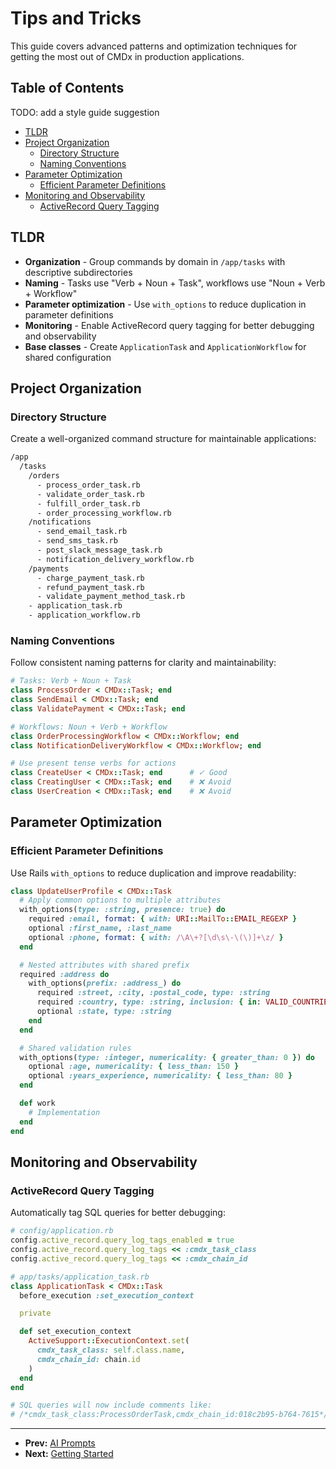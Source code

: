 # Tips and Tricks

This guide covers advanced patterns and optimization techniques for getting the most out of CMDx in production applications.

## Table of Contents

TODO: add a style guide suggestion

- [TLDR](#tldr)
- [Project Organization](#project-organization)
  - [Directory Structure](#directory-structure)
  - [Naming Conventions](#naming-conventions)
- [Parameter Optimization](#parameter-optimization)
  - [Efficient Parameter Definitions](#efficient-parameter-definitions)
- [Monitoring and Observability](#monitoring-and-observability)
  - [ActiveRecord Query Tagging](#activerecord-query-tagging)

## TLDR

- **Organization** - Group commands by domain in `/app/tasks` with descriptive subdirectories
- **Naming** - Tasks use "Verb + Noun + Task", workflows use "Noun + Verb + Workflow"
- **Parameter optimization** - Use `with_options` to reduce duplication in parameter definitions
- **Monitoring** - Enable ActiveRecord query tagging for better debugging and observability
- **Base classes** - Create `ApplicationTask` and `ApplicationWorkflow` for shared configuration

## Project Organization

### Directory Structure

Create a well-organized command structure for maintainable applications:

```txt
/app
  /tasks
    /orders
      - process_order_task.rb
      - validate_order_task.rb
      - fulfill_order_task.rb
      - order_processing_workflow.rb
    /notifications
      - send_email_task.rb
      - send_sms_task.rb
      - post_slack_message_task.rb
      - notification_delivery_workflow.rb
    /payments
      - charge_payment_task.rb
      - refund_payment_task.rb
      - validate_payment_method_task.rb
    - application_task.rb
    - application_workflow.rb
```

### Naming Conventions

Follow consistent naming patterns for clarity and maintainability:

```ruby
# Tasks: Verb + Noun + Task
class ProcessOrder < CMDx::Task; end
class SendEmail < CMDx::Task; end
class ValidatePayment < CMDx::Task; end

# Workflows: Noun + Verb + Workflow
class OrderProcessingWorkflow < CMDx::Workflow; end
class NotificationDeliveryWorkflow < CMDx::Workflow; end

# Use present tense verbs for actions
class CreateUser < CMDx::Task; end      # ✓ Good
class CreatingUser < CMDx::Task; end    # ❌ Avoid
class UserCreation < CMDx::Task; end    # ❌ Avoid
```

## Parameter Optimization

### Efficient Parameter Definitions

Use Rails `with_options` to reduce duplication and improve readability:

```ruby
class UpdateUserProfile < CMDx::Task
  # Apply common options to multiple attributes
  with_options(type: :string, presence: true) do
    required :email, format: { with: URI::MailTo::EMAIL_REGEXP }
    optional :first_name, :last_name
    optional :phone, format: { with: /\A\+?[\d\s\-\(\)]+\z/ }
  end

  # Nested attributes with shared prefix
  required :address do
    with_options(prefix: :address_) do
      required :street, :city, :postal_code, type: :string
      required :country, type: :string, inclusion: { in: VALID_COUNTRIES }
      optional :state, type: :string
    end
  end

  # Shared validation rules
  with_options(type: :integer, numericality: { greater_than: 0 }) do
    optional :age, numericality: { less_than: 150 }
    optional :years_experience, numericality: { less_than: 80 }
  end

  def work
    # Implementation
  end
end
```

## Monitoring and Observability

### ActiveRecord Query Tagging

Automatically tag SQL queries for better debugging:

```ruby
# config/application.rb
config.active_record.query_log_tags_enabled = true
config.active_record.query_log_tags << :cmdx_task_class
config.active_record.query_log_tags << :cmdx_chain_id

# app/tasks/application_task.rb
class ApplicationTask < CMDx::Task
  before_execution :set_execution_context

  private

  def set_execution_context
    ActiveSupport::ExecutionContext.set(
      cmdx_task_class: self.class.name,
      cmdx_chain_id: chain.id
    )
  end
end

# SQL queries will now include comments like:
# /*cmdx_task_class:ProcessOrderTask,cmdx_chain_id:018c2b95-b764-7615*/ SELECT * FROM orders WHERE id = 1
```

---

- **Prev:** [AI Prompts](ai_prompts.md)
- **Next:** [Getting Started](getting_started.md)

